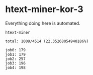 # htext-miner-kor-3

Everything doing here is automated.

```
htext-miner

total: 1009/4514 (22.35268054940186%)

job0: 179
job1: 179
job2: 257
job3: 196
job4: 198
```